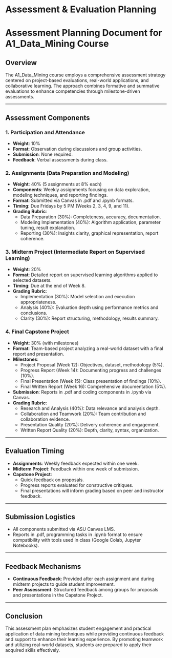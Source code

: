 Assessment & Evaluation Planning
================================

# Assessment Planning Document for A1_Data_Mining Course

## Overview
The A1_Data_Mining course employs a comprehensive assessment strategy centered on project-based evaluations, real-world applications, and collaborative learning. The approach combines formative and summative evaluations to enhance competencies through milestone-driven assessments.

---

## Assessment Components

### 1. Participation and Attendance
- **Weight**: 10%
- **Format**: Observation during discussions and group activities.
- **Submission**: None required.
- **Feedback**: Verbal assessments during class.

### 2. Assignments (Data Preparation and Modeling)
- **Weight**: 40% (5 assignments at 8% each)
- **Components**: Weekly assignments focusing on data exploration, modeling techniques, and reporting findings.
- **Format**: Submitted via Canvas in .pdf and .ipynb formats.
- **Timing**: Due Fridays by 5 PM (Weeks 2, 3, 4, 9, and 11).
- **Grading Rubric**:
  - Data Preparation (30%): Completeness, accuracy, documentation.
  - Modeling Implementation (40%): Algorithm application, parameter tuning, result explanation.
  - Reporting (30%): Insights clarity, graphical representation, report coherence.

### 3. Midterm Project (Intermediate Report on Supervised Learning)
- **Weight**: 20%
- **Format**: Detailed report on supervised learning algorithms applied to selected datasets.
- **Timing**: Due at the end of Week 8.
- **Grading Rubric**:
  - Implementation (30%): Model selection and execution appropriateness.
  - Analysis (40%): Evaluation depth using performance metrics and conclusions.
  - Clarity (30%): Report structuring, methodology, results summary.

### 4. Final Capstone Project
- **Weight**: 30% (with milestones)
- **Format**: Team-based project analyzing a real-world dataset with a final report and presentation.
- **Milestones**:
  - Project Proposal (Week 12): Objectives, dataset, methodology (5%).
  - Progress Report (Week 14): Documenting progress and challenges (10%).
  - Final Presentation (Week 15): Class presentation of findings (10%).
  - Final Written Report (Week 16): Comprehensive documentation (5%).
- **Submission**: Reports in .pdf and coding components in .ipynb via Canvas.
- **Grading Rubric**:
  - Research and Analysis (40%): Data relevance and analysis depth.
  - Collaboration and Teamwork (20%): Team contribution and collaboration evidence.
  - Presentation Quality (20%): Delivery coherence and engagement.
  - Written Report Quality (20%): Depth, clarity, syntax, organization.

---

## Evaluation Timing
- **Assignments**: Weekly feedback expected within one week.
- **Midterm Project**: Feedback within one week of submission.
- **Capstone Project**:
  - Quick feedback on proposals.
  - Progress reports evaluated for constructive critiques.
  - Final presentations will inform grading based on peer and instructor feedback.

---

## Submission Logistics
- All components submitted via ASU Canvas LMS.
- Reports in .pdf, programming tasks in .ipynb format to ensure compatibility with tools used in class (Google Colab, Jupyter Notebooks).

---

## Feedback Mechanisms
- **Continuous Feedback**: Provided after each assignment and during midterm projects to guide student improvement.
- **Peer Assessment**: Structured feedback among groups for proposals and presentations in the Capstone Project.

---

## Conclusion
This assessment plan emphasizes student engagement and practical application of data mining techniques while providing continuous feedback and support to enhance their learning experience. By promoting teamwork and utilizing real-world datasets, students are prepared to apply their acquired skills effectively.